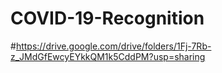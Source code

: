 # COVID-19-Recognition

#https://drive.google.com/drive/folders/1Fj-7Rb-z_JMdGfEwcyEYkkQM1k5CddPM?usp=sharing
